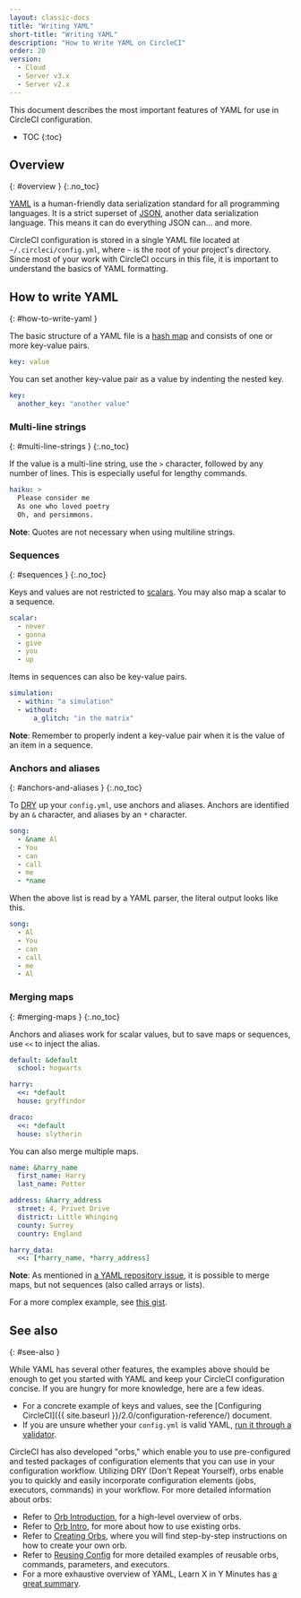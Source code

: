 ```yaml
---
layout: classic-docs
title: "Writing YAML"
short-title: "Writing YAML"
description: "How to Write YAML on CircleCI"
order: 20
version:
  - Cloud
  - Server v3.x
  - Server v2.x
---
```


This document describes the most important features of YAML for use in CircleCI configuration.

* TOC
{:toc}

## Overview
{: #overview }
{:.no_toc}

[YAML](http://yaml.org) is a human-friendly data serialization standard for all programming languages. It is a strict superset of [JSON](https://www.json.org/), another data serialization language. This means it can do everything JSON can... and more.

CircleCI configuration is stored in a single YAML file located at `~/.circleci/config.yml`, where `~` is the root of your project's directory. Since most of your work with CircleCI occurs in this file, it is important to understand the basics of YAML formatting.

## How to write YAML
{: #how-to-write-yaml }

The basic structure of a YAML file is a [hash map](https://en.wikipedia.org/wiki/Hash_table) and consists of one or more key-value pairs.

```yaml
key: value
```

You can set another key-value pair as a value by indenting the nested key.

```yaml
key:
  another_key: "another value"
```

### Multi-line strings
{: #multi-line-strings }
{:.no_toc}

If the value is a multi-line string, use the `>` character, followed by any number of lines. This is especially useful for lengthy commands.

```yaml
haiku: >
  Please consider me
  As one who loved poetry
  Oh, and persimmons.
```

**Note**: Quotes are not necessary when using multiline strings.

### Sequences
{: #sequences }
{:.no_toc}

Keys and values are not restricted to [scalars](https://softwareengineering.stackexchange.com/questions/238033/what-does-it-mean-when-data-is-scalar). You may also map a scalar to a sequence.

```yaml
scalar:
  - never
  - gonna
  - give
  - you
  - up
```

Items in sequences can also be key-value pairs.

```yaml
simulation:
  - within: "a simulation"
  - without:
      a_glitch: "in the matrix"
```

**Note**: Remember to properly indent a key-value pair when it is the value of an item in a sequence.

### Anchors and aliases
{: #anchors-and-aliases }
{:.no_toc}

To [DRY](https://en.wikipedia.org/wiki/Don%27t_repeat_yourself) up your `config.yml`, use anchors and aliases. Anchors are identified by an `&` character, and aliases by an `*` character.

```yaml
song:
  - &name Al
  - You
  - can
  - call
  - me
  - *name
```

When the above list is read by a YAML parser, the literal output looks like this.

```yaml
song:
  - Al
  - You
  - can
  - call
  - me
  - Al
```

### Merging maps
{: #merging-maps }
{:.no_toc}

Anchors and aliases work for scalar values, but to save maps or sequences, use `<<` to inject the alias.

```yaml
default: &default
  school: hogwarts

harry:
  <<: *default
  house: gryffindor

draco:
  <<: *default
  house: slytherin
```

You can also merge multiple maps.

```yaml
name: &harry_name
  first_name: Harry
  last_name: Potter

address: &harry_address
  street: 4, Privet Drive
  district: Little Whinging
  county: Surrey
  country: England

harry_data:
  <<: [*harry_name, *harry_address]
```

**Note**: As mentioned in [a YAML repository issue](https://github.com/yaml/yaml/issues/35), it is possible to merge maps, but not sequences (also called arrays or lists).

For a more complex example, see [this gist](https://gist.github.com/bowsersenior/979804).

## See also
{: #see-also }

While YAML has several other features, the examples above should be enough to get you started with YAML and keep your CircleCI configuration concise. If you are hungry for more knowledge, here are a few ideas.

- For a concrete example of keys and values, see the [Configuring CircleCI]({{ site.baseurl }}/2.0/configuration-reference/) document.
- If you are unsure whether your `config.yml` is valid YAML, [run it through a validator](http://yaml-online-parser.appspot.com/).

CircleCI has also developed "orbs," which enable you to use pre-configured and tested packages of configuration elements that you can use in your configuration workflow. Utilizing DRY (Don't Repeat Yourself), orbs enable you to quickly and easily incorporate configuration elements (jobs, executors, commands) in your workflow. For more detailed information about orbs:

- Refer to [Orb Introduction]({{site.baseurl}}/2.0/orb-intro/), for a high-level overview of orbs.
- Refer to [Orb Intro]({{site.baseurl}}/2.0/orb-intro/), for more about how to use existing orbs.
- Refer to [Creating Orbs]({{site.baseurl}}/2.0/creating-orbs/), where you will find step-by-step instructions on how to create your own orb.
- Refer to [Reusing Config]({{site.baseurl}}/2.0/reusing-config/) for more detailed examples of reusable orbs, commands, parameters, and executors.
- For a more exhaustive overview of YAML, Learn X in Y Minutes has [a great summary](https://learnxinyminutes.com/docs/yaml/).
